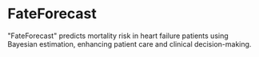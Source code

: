 # FateForecast
"FateForecast" predicts mortality risk in heart failure patients using Bayesian estimation, enhancing patient care and clinical decision-making.
